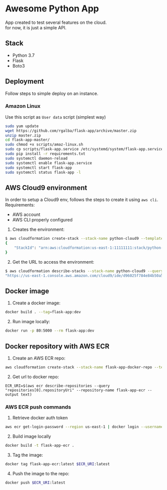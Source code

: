 # Awesome Python App

App created to test several features on the cloud.  
for now, it is just a simple API.

## Stack

- Python 3.7
- Flask
- Boto3


## Deployment

Follow steps to simple deploy on an instance.

### Amazon Linux

Use this script as `User data` script (simplest way)

```sh
sudo yum update
wget https://github.com/rgalba/flask-app/archive/master.zip
unzip master.zip
cd flask-app-master/
sudo chmod +x scripts/amaz-linux.sh
sudo cp scripts/flask-app.service /etc/systemd/system/flask-app.service
sudo pip install -r requirements.txt
sudo systemctl daemon-reload
sudo systemctl enable flask-app.service
sudo systemctl start flask-app
sudo systemctl status flask-app -l
```

## AWS Cloud9 environment

In order to setup a Cloud9 env, follows the steps to create it using `aws cli`.  
Requirements:
- AWS account
- AWS CLI properly configured

1. Creates the environment:
```sh
$ aws cloudformation create-stack --stack-name python-cloud9 --template-body file://automation/cloud9.yml
{
    "StackId": "arn:aws:cloudformation:us-east-1:11111111:stack/python-cloud9/e380a640-1c51-11eb-8c00-0e69ad9c0de11"
}
```

2. Get the URL to access the environment:

```sh
$ aws cloudformation describe-stacks --stack-name python-cloud9 --query "Stacks[0].Outputs[0].OutputValue"
"https://us-east-1.console.aws.amazon.com/cloud9/ide/d96025f784e84b50a59daf55190e4bd1"
```

## Docker image

1. Create a docker image:
```sh
docker build . --tag=flask-app:dev
```

2. Run image locally:
```sh
docker run -p 80:5000 --rm flask-app:dev
```

## Docker repository with AWS ECR

1. Create an AWS ECR repo:
```sh
aws cloudformation create-stack --stack-name flask-app-docker-repo --template-body file://automation/ecr.yml --parameters ParameterKey=RepositoryName,ParameterValue=flask-app-ecr
```

2. Get url to docker repo:
```
ECR_URI=$(aws ecr describe-repositories --query "repositories[0].repositoryUri" --repository-name flask-app-ecr --output text)
```

### AWS ECR push commands

1. Retrieve docker auth token
```sh
aws ecr get-login-password --region us-east-1 | docker login --username AWS --password-stdin $ECR_URI
```

2. Build image locally
```sh
docker build -t flask-app-ecr .
```

3. Tag the image:
```sh
docker tag flask-app-ecr:latest $ECR_URI:latest
```

4. Push the image to the repo:
```sh
docker push $ECR_URI:latest
```